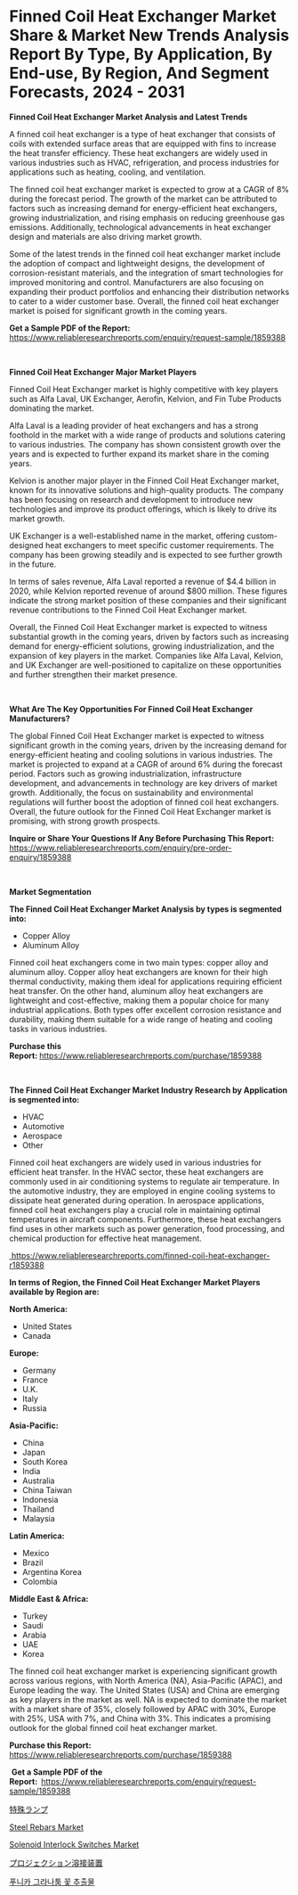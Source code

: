 <p><h1>Finned Coil Heat Exchanger Market Share & Market New Trends Analysis Report By Type, By Application, By End-use, By Region, And Segment Forecasts, 2024 - 2031</h1></p><p><strong>Finned Coil Heat Exchanger Market Analysis and Latest Trends</strong></p>
<p><p>A finned coil heat exchanger is a type of heat exchanger that consists of coils with extended surface areas that are equipped with fins to increase the heat transfer efficiency. These heat exchangers are widely used in various industries such as HVAC, refrigeration, and process industries for applications such as heating, cooling, and ventilation.</p><p>The finned coil heat exchanger market is expected to grow at a CAGR of 8% during the forecast period. The growth of the market can be attributed to factors such as increasing demand for energy-efficient heat exchangers, growing industrialization, and rising emphasis on reducing greenhouse gas emissions. Additionally, technological advancements in heat exchanger design and materials are also driving market growth.</p><p>Some of the latest trends in the finned coil heat exchanger market include the adoption of compact and lightweight designs, the development of corrosion-resistant materials, and the integration of smart technologies for improved monitoring and control. Manufacturers are also focusing on expanding their product portfolios and enhancing their distribution networks to cater to a wider customer base. Overall, the finned coil heat exchanger market is poised for significant growth in the coming years.</p></p>
<p><strong>Get a Sample PDF of the Report:&nbsp;</strong> <a href="https://www.reliableresearchreports.com/enquiry/request-sample/1859388">https://www.reliableresearchreports.com/enquiry/request-sample/1859388</a></p>
<p>&nbsp;</p>
<p><strong>Finned Coil Heat Exchanger Major Market Players</strong></p>
<p><p>Finned Coil Heat Exchanger market is highly competitive with key players such as Alfa Laval, UK Exchanger, Aerofin, Kelvion, and Fin Tube Products dominating the market. </p><p>Alfa Laval is a leading provider of heat exchangers and has a strong foothold in the market with a wide range of products and solutions catering to various industries. The company has shown consistent growth over the years and is expected to further expand its market share in the coming years.</p><p>Kelvion is another major player in the Finned Coil Heat Exchanger market, known for its innovative solutions and high-quality products. The company has been focusing on research and development to introduce new technologies and improve its product offerings, which is likely to drive its market growth.</p><p>UK Exchanger is a well-established name in the market, offering custom-designed heat exchangers to meet specific customer requirements. The company has been growing steadily and is expected to see further growth in the future.</p><p>In terms of sales revenue, Alfa Laval reported a revenue of $4.4 billion in 2020, while Kelvion reported revenue of around $800 million. These figures indicate the strong market position of these companies and their significant revenue contributions to the Finned Coil Heat Exchanger market.</p><p>Overall, the Finned Coil Heat Exchanger market is expected to witness substantial growth in the coming years, driven by factors such as increasing demand for energy-efficient solutions, growing industrialization, and the expansion of key players in the market. Companies like Alfa Laval, Kelvion, and UK Exchanger are well-positioned to capitalize on these opportunities and further strengthen their market presence.</p></p>
<p>&nbsp;</p>
<p><strong>What Are The Key Opportunities For Finned Coil Heat Exchanger Manufacturers?</strong></p>
<p><p>The global Finned Coil Heat Exchanger market is expected to witness significant growth in the coming years, driven by the increasing demand for energy-efficient heating and cooling solutions in various industries. The market is projected to expand at a CAGR of around 6% during the forecast period. Factors such as growing industrialization, infrastructure development, and advancements in technology are key drivers of market growth. Additionally, the focus on sustainability and environmental regulations will further boost the adoption of finned coil heat exchangers. Overall, the future outlook for the Finned Coil Heat Exchanger market is promising, with strong growth prospects.</p></p>
<p><strong>Inquire or Share Your Questions If Any Before Purchasing This Report:</strong> <a href="https://www.reliableresearchreports.com/enquiry/pre-order-enquiry/1859388">https://www.reliableresearchreports.com/enquiry/pre-order-enquiry/1859388</a></p>
<p>&nbsp;</p>
<p><strong>Market Segmentation</strong></p>
<p><strong>The Finned Coil Heat Exchanger Market Analysis by types is segmented into:</strong></p>
<p><ul><li>Copper Alloy</li><li>Aluminum Alloy</li></ul></p>
<p><p>Finned coil heat exchangers come in two main types: copper alloy and aluminum alloy. Copper alloy heat exchangers are known for their high thermal conductivity, making them ideal for applications requiring efficient heat transfer. On the other hand, aluminum alloy heat exchangers are lightweight and cost-effective, making them a popular choice for many industrial applications. Both types offer excellent corrosion resistance and durability, making them suitable for a wide range of heating and cooling tasks in various industries.</p></p>
<p><strong>Purchase this Report:&nbsp;</strong><a href="https://www.reliableresearchreports.com/purchase/1859388">https://www.reliableresearchreports.com/purchase/1859388</a></p>
<p>&nbsp;</p>
<p><strong>The Finned Coil Heat Exchanger Market Industry Research by Application is segmented into:</strong></p>
<p><ul><li>HVAC</li><li>Automotive</li><li>Aerospace</li><li>Other</li></ul></p>
<p><p>Finned coil heat exchangers are widely used in various industries for efficient heat transfer. In the HVAC sector, these heat exchangers are commonly used in air conditioning systems to regulate air temperature. In the automotive industry, they are employed in engine cooling systems to dissipate heat generated during operation. In aerospace applications, finned coil heat exchangers play a crucial role in maintaining optimal temperatures in aircraft components. Furthermore, these heat exchangers find uses in other markets such as power generation, food processing, and chemical production for effective heat management.</p></p>
<p><a href="https://www.reliableresearchreports.com/finned-coil-heat-exchanger-r1859388">&nbsp;https://www.reliableresearchreports.com/finned-coil-heat-exchanger-r1859388</a></p>
<p><strong>In terms of Region, the Finned Coil Heat Exchanger Market Players available by Region are:</strong></p>
<p>
    <p> <strong> North America: </strong>
        <ul>
            <li>United States</li>
            <li>Canada</li>
        </ul>
        </p> 
    <p> <strong> Europe: </strong>
        <ul>
            <li>Germany</li>
            <li>France</li>
            <li>U.K.</li>
            <li>Italy</li>
            <li>Russia</li>
        </ul>
        </p> 
    <p> <strong> Asia-Pacific: </strong>
        <ul>
            <li>China</li>
            <li>Japan</li>
            <li>South Korea</li>
            <li>India</li>
            <li>Australia</li>
            <li>China Taiwan</li>
            <li>Indonesia</li>
            <li>Thailand</li>
            <li>Malaysia</li>
        </ul>
        </p> 
    <p> <strong> Latin America: </strong>
        <ul>
            <li>Mexico</li>
            <li>Brazil</li>
            <li>Argentina Korea</li>
            <li>Colombia</li>
        </ul>
        </p> 
    <p> <strong> Middle East & Africa: </strong>
        <ul>
            <li>Turkey</li>
            <li>Saudi</li>
            <li>Arabia</li>
            <li>UAE</li>
            <li>Korea</li>
        </ul>
    </p>
    </p>
<p><p>The finned coil heat exchanger market is experiencing significant growth across various regions, with North America (NA), Asia-Pacific (APAC), and Europe leading the way. The United States (USA) and China are emerging as key players in the market as well. NA is expected to dominate the market with a market share of 35%, closely followed by APAC with 30%, Europe with 25%, USA with 7%, and China with 3%. This indicates a promising outlook for the global finned coil heat exchanger market.</p></p>
<p><strong>Purchase this Report: </strong><a href="https://www.reliableresearchreports.com/purchase/1859388">https://www.reliableresearchreports.com/purchase/1859388</a></p>
<p>&nbsp;<strong>Get a Sample PDF of the Report:&nbsp;&nbsp;</strong><a href="https://www.reliableresearchreports.com/enquiry/request-sample/1859388">https://www.reliableresearchreports.com/enquiry/request-sample/1859388</a></p>
<p><strong></strong></p>
<p><p><a href="https://github.com/jkjreqjscoxx7/Market-Research-Report-List-1/blob/main/115913521785.md">特殊ランプ</a></p><p><a href="https://issuu.com/reportprime-2/docs/steel-rebars-market-size-2030.pptx">Steel Rebars Market</a></p><p><a href="https://github.com/jerrycopelandthomaswsqd8q/Market-Research-Report-List-2/blob/main/solenoid-interlock-switches-market.md">Solenoid Interlock Switches Market</a></p><p><a href="https://github.com/hilmi-2a/Market-Research-Report-List-1/blob/main/153731421786.md">プロジェクション溶接装置</a></p><p><a href="https://medium.com/@deborahward03/%EC%84%9D%EB%A5%98%EA%BD%83-%EC%B6%94%EC%B6%9C%EB%AC%BC-%EC%8B%9C%EC%9E%A5-2031%EB%85%84%EA%B9%8C%EC%A7%80%EC%9D%98-%ED%8A%B8%EB%A0%8C%EB%93%9C-%EC%98%88%EC%B8%A1-%EB%B0%8F-%EA%B2%BD%EC%9F%81-%EB%B6%84%EC%84%9D-d8dafcd7f714">푸니카 그라나툼 꽃 추출물</a></p></p>